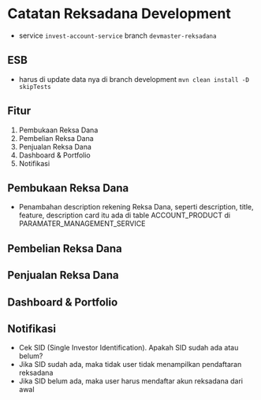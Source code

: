 # Catatan Reksadana Development

- service `invest-account-service` branch `devmaster-reksadana`

## ESB

- harus di update data nya di branch development `mvn clean install -D skipTests`

## Fitur

1. Pembukaan Reksa Dana
2. Pembelian Reksa Dana
3. Penjualan Reksa Dana
4. Dashboard & Portfolio
5. Notifikasi

## Pembukaan Reksa Dana

- Penambahan description rekening Reksa Dana, seperti description, title, feature, description card itu ada di table ACCOUNT_PRODUCT di PARAMATER_MANAGEMENT_SERVICE

## Pembelian Reksa Dana

## Penjualan Reksa Dana

## Dashboard & Portfolio

## Notifikasi

- Cek SID (Single Investor Identification). Apakah SID sudah ada atau belum?
- Jika SID sudah ada, maka tidak user tidak menampilkan pendaftaran reksadana
- Jika SID belum ada, maka user harus mendaftar akun reksadana dari awal
